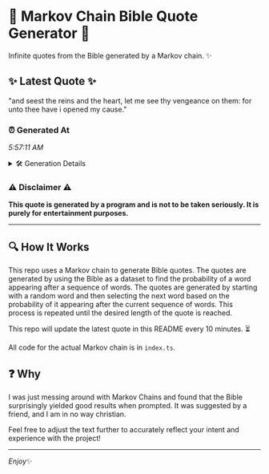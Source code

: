 # 📖 Markov Chain Bible Quote Generator 📖

Infinite quotes from the Bible generated by a Markov chain. ✨

## ✨ Latest Quote ✨
"and seest the reins and the heart, let me see thy vengeance on them: for unto thee have i opened my cause."

### ⏰ Generated At
*5:57:11 AM*

<details>
    <summary>🛠️ Generation Details</summary>
    <p>
        <strong>🌱 Seed:</strong> and<br>
        <strong>🔄 Iterations:</strong> 21<br>
        <strong>📜 Context History:</strong><br>[ and ]: seest<br>[ and, seest ]: the<br>[ and, seest, the ]: reins<br>[ and, seest, the, reins ]: and<br>[ and, seest, the, reins, and ]: the<br>[ and, seest, the, reins, and, the ]: heart,<br>[ seest, the, reins, and, the, heart, ]: let<br>[ the, reins, and, the, heart,, let ]: me<br>[ reins, and, the, heart,, let, me ]: see<br>[ and, the, heart,, let, me, see ]: thy<br>[ the, heart,, let, me, see, thy ]: vengeance<br>[ heart,, let, me, see, thy, vengeance ]: on<br>[ let, me, see, thy, vengeance, on ]: them:<br>[ me, see, thy, vengeance, on, them: ]: for<br>[ see, thy, vengeance, on, them:, for ]: unto<br>[ thy, vengeance, on, them:, for, unto ]: thee<br>[ vengeance, on, them:, for, unto, thee ]: have<br>[ on, them:, for, unto, thee, have ]: i<br>[ them:, for, unto, thee, have, i ]: opened<br>[ for, unto, thee, have, i, opened ]: my<br>[ unto, thee, have, i, opened, my ]: cause.<br>
    </p>
</details>

### ⚠️ Disclaimer ⚠️
**This quote is generated by a program and is not to be taken seriously. It is purely for entertainment purposes.**

---

## 🔍 How It Works

This repo uses a Markov chain to generate Bible quotes. The quotes are generated by using the Bible as a dataset to find the probability of a word appearing after a sequence of words. The quotes are generated by starting with a random word and then selecting the next word based on the probability of it appearing after the current sequence of words. This process is repeated until the desired length of the quote is reached.

This repo will update the latest quote in this README every 10 minutes. ⏳

All code for the actual Markov chain is in `index.ts`.

## ❓ Why

I was just messing around with Markov Chains and found that the Bible surprisingly yielded good results when prompted. 
It was suggested by a friend, and I am in no way christian.

Feel free to adjust the text further to accurately reflect your intent and experience with the project!

---

*Enjoy*✨
